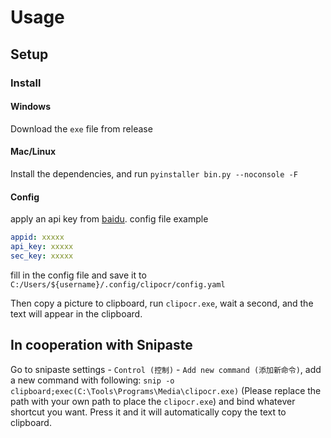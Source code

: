 # Usage

## Setup

### Install

#### Windows

Download the `exe` file from release

#### Mac/Linux
Install the dependencies, and run `pyinstaller bin.py --noconsole -F` 

#### Config

apply an api key from [baidu](https://cloud.baidu.com/doc/OCR/index.html).
config file example
```yaml
appid: xxxxx
api_key: xxxxx
sec_key: xxxxx
```
fill in the config file and save it to `C:/Users/${username}/.config/clipocr/config.yaml`

Then copy a picture to clipboard, run `clipocr.exe`, wait a second, and the text will appear in the clipboard.


## In cooperation with Snipaste
Go to snipaste settings - `Control (控制)` - `Add new command (添加新命令)`, add a new command with following: `snip -o clipboard;exec(C:\Tools\Programs\Media\clipocr.exe)` (Please replace the path with your own path to place the `clipocr.exe`) and bind whatever shortcut you want. Press it and it will automatically copy the text to clipboard.